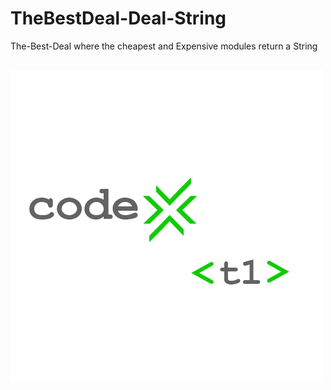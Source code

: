 # TheBestDeal-Deal-String

The-Best-Deal where the cheapest and Expensive modules return a String

![](TheBestDeal/img/img.png)
----------------------------------------------------------------------
